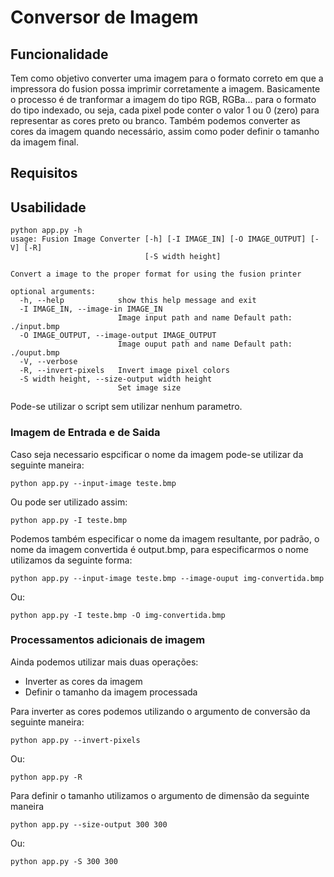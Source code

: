# Conversor de Imagem
## Funcionalidade
Tem como objetivo converter uma imagem para o formato correto em que a impressora do fusion possa imprimir corretamente a imagem. Basicamente o processo é de tranformar a imagem do tipo RGB, RGBa... para o formato do tipo indexado, ou seja, cada pixel pode conter o valor 1 ou 0 (zero) para representar as cores preto ou branco. Também podemos converter as cores da imagem quando necessário, assim como poder definir o tamanho da imagem final.

## Requisitos


## Usabilidade

```
python app.py -h
usage: Fusion Image Converter [-h] [-I IMAGE_IN] [-O IMAGE_OUTPUT] [-V] [-R]
                              [-S width height]

Convert a image to the proper format for using the fusion printer

optional arguments:
  -h, --help            show this help message and exit
  -I IMAGE_IN, --image-in IMAGE_IN
                        Image input path and name Default path: ./input.bmp
  -O IMAGE_OUTPUT, --image-output IMAGE_OUTPUT
                        Image ouput path and name Default path: ./ouput.bmp
  -V, --verbose
  -R, --invert-pixels   Invert image pixel colors
  -S width height, --size-output width height
                        Set image size
```

Pode-se utilizar o script sem utilizar nenhum parametro.

### Imagem de Entrada e de Saida
Caso seja necessario espcificar o nome da imagem pode-se utilizar da seguinte maneira:

```
python app.py --input-image teste.bmp
```

Ou pode ser utilizado assim:

```
python app.py -I teste.bmp
```

Podemos também especificar o nome da imagem resultante, por padrão, o nome da imagem convertida é output.bmp, para especificarmos o nome utilizamos da seguinte forma:

```
python app.py --input-image teste.bmp --image-ouput img-convertida.bmp
```
Ou:

```
python app.py -I teste.bmp -O img-convertida.bmp
```
### Processamentos adicionais de imagem
Ainda podemos utilizar mais duas operações:
  * Inverter as cores da imagem
  * Definir o tamanho da imagem processada

Para inverter as cores podemos utilizando o argumento de conversão da seguinte maneira:
```
python app.py --invert-pixels
```
Ou:
```
python app.py -R
```

Para definir o tamanho utilizamos o argumento de dimensão da seguinte maneira
```
python app.py --size-output 300 300
```
Ou:
```
python app.py -S 300 300
```


